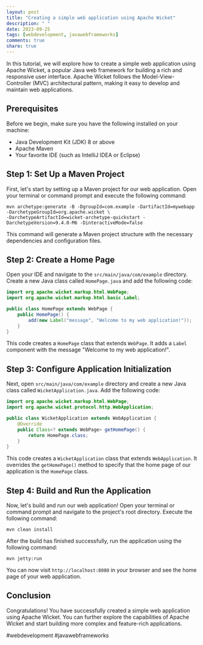 ```yaml
---
layout: post
title: "Creating a simple web application using Apache Wicket"
description: " "
date: 2023-09-25
tags: [webdevelopment, javawebframeworks]
comments: true
share: true
---
```


In this tutorial, we will explore how to create a simple web application using Apache Wicket, a popular Java web framework for building a rich and responsive user interface. Apache Wicket follows the Model-View-Controller (MVC) architectural pattern, making it easy to develop and maintain web applications.

## Prerequisites
Before we begin, make sure you have the following installed on your machine:
- Java Development Kit (JDK) 8 or above
- Apache Maven
- Your favorite IDE (such as IntelliJ IDEA or Eclipse)

## Step 1: Set Up a Maven Project
First, let's start by setting up a Maven project for our web application. Open your terminal or command prompt and execute the following command:
```shell
mvn archetype:generate -B -DgroupId=com.example -DartifactId=mywebapp -DarchetypeGroupId=org.apache.wicket \
-DarchetypeArtifactId=wicket-archetype-quickstart -DarchetypeVersion=9.4.0-M6 -DinteractiveMode=false
```

This command will generate a Maven project structure with the necessary dependencies and configuration files.

## Step 2: Create a Home Page
Open your IDE and navigate to the `src/main/java/com/example` directory. Create a new Java class called `HomePage.java` and add the following code:

```java
import org.apache.wicket.markup.html.WebPage;
import org.apache.wicket.markup.html.basic.Label;

public class HomePage extends WebPage {
    public HomePage() {
        add(new Label("message", "Welcome to my web application!"));
    }
}
```

This code creates a `HomePage` class that extends `WebPage`. It adds a `Label` component with the message "Welcome to my web application!".

## Step 3: Configure Application Initialization
Next, open `src/main/java/com/example` directory and create a new Java class called `WicketApplication.java`. Add the following code:

```java
import org.apache.wicket.markup.html.WebPage;
import org.apache.wicket.protocol.http.WebApplication;

public class WicketApplication extends WebApplication {
    @Override
    public Class<? extends WebPage> getHomePage() {
        return HomePage.class;
    }
}
```

This code creates a `WicketApplication` class that extends `WebApplication`. It overrides the `getHomePage()` method to specify that the home page of our application is the `HomePage` class.

## Step 4: Build and Run the Application
Now, let's build and run our web application! Open your terminal or command prompt and navigate to the project's root directory. Execute the following command:
```shell
mvn clean install
```

After the build has finished successfully, run the application using the following command:
```shell
mvn jetty:run
```

You can now visit `http://localhost:8080` in your browser and see the home page of your web application.

## Conclusion
Congratulations! You have successfully created a simple web application using Apache Wicket. You can further explore the capabilities of Apache Wicket and start building more complex and feature-rich applications.

#webdevelopment #javawebframeworks